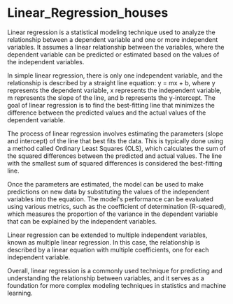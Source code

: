 # Linear_Regression_houses
Linear regression is a statistical modeling technique used to analyze the relationship between a dependent variable and one or more independent variables. It assumes a linear relationship between the variables, where the dependent variable can be predicted or estimated based on the values of the independent variables.

In simple linear regression, there is only one independent variable, and the relationship is described by a straight line equation: y = mx + b, where y represents the dependent variable, x represents the independent variable, m represents the slope of the line, and b represents the y-intercept. The goal of linear regression is to find the best-fitting line that minimizes the difference between the predicted values and the actual values of the dependent variable.

The process of linear regression involves estimating the parameters (slope and intercept) of the line that best fits the data. This is typically done using a method called Ordinary Least Squares (OLS), which calculates the sum of the squared differences between the predicted and actual values. The line with the smallest sum of squared differences is considered the best-fitting line.

Once the parameters are estimated, the model can be used to make predictions on new data by substituting the values of the independent variables into the equation. The model's performance can be evaluated using various metrics, such as the coefficient of determination (R-squared), which measures the proportion of the variance in the dependent variable that can be explained by the independent variables.

Linear regression can be extended to multiple independent variables, known as multiple linear regression. In this case, the relationship is described by a linear equation with multiple coefficients, one for each independent variable.

Overall, linear regression is a commonly used technique for predicting and understanding the relationship between variables, and it serves as a foundation for more complex modeling techniques in statistics and machine learning.
